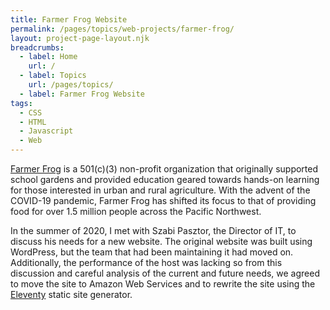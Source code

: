 ```yaml
---
title: Farmer Frog Website
permalink: /pages/topics/web-projects/farmer-frog/
layout: project-page-layout.njk
breadcrumbs:
  - label: Home
    url: /
  - label: Topics
    url: /pages/topics/
  - label: Farmer Frog Website
tags:
  - CSS
  - HTML
  - Javascript
  - Web
---
```


[Farmer Frog](https://farmerfrog.org) is a 501(c)(3) non-profit organization that originally supported school gardens and provided education geared towards hands-on learning for those interested in urban and rural agriculture. With the advent of the COVID-19 pandemic, Farmer Frog has shifted its focus to that of providing food for over 1.5 million people across the Pacific Northwest.

In the summer of 2020, I met with Szabi Pasztor, the Director of IT, to discuss his needs for a new website. The original website was built using WordPress, but the team that had been maintaining it had moved on. Additionally, the performance of the host was lacking so from this discussion and careful analysis of the current and future needs, we agreed to move the site to Amazon Web Services and to rewrite the site using the [Eleventy](https://11ty.dev) static site generator.